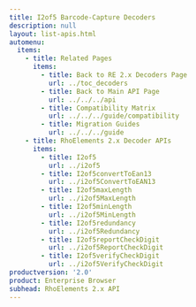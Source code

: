 ```yaml
---
title: I2of5 Barcode-Capture Decoders
description: null
layout: list-apis.html
automenu:
  items:
    - title: Related Pages
      items:
        - title: Back to RE 2.x Decoders Page
          url: ../toc_decoders
        - title: Back to Main API Page
          url: ../../../api
        - title: Compatibility Matrix
          url: ../../../guide/compatibility
        - title: Migration Guides
          url: ../../../guide
    - title: RhoElements 2.x Decoder APIs
      items:
        - title: I2of5
          url: ../i2of5
        - title: I2of5convertToEan13
          url: ../i2of5ConvertToEAN13
        - title: I2of5maxLength
          url: ../i2of5MaxLength
        - title: I2of5minLength
          url: ../i2of5MinLength
        - title: I2of5redundancy
          url: ../i2of5Redundancy
        - title: I2of5reportCheckDigit
          url: ../i2of5ReportCheckDigit
        - title: I2of5verifyCheckDigit
          url: ../i2of5VerifyCheckDigit
productversion: '2.0'
product: Enterprise Browser
subhead: RhoElements 2.x API
---
```




